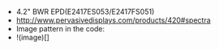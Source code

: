 * 4.2" BWR EPD(E2417ES053/E2417FS051)
* http://www.pervasivedisplays.com/products/420#spectra
* Image pattern in the code:
* !(image)[]

